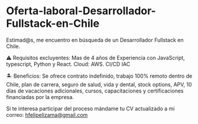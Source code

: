 # Oferta-laboral-Desarrollador-Fullstack-en-Chile

Estimad@s, me encuentro en búsqueda de un Desarrollador Fullstack en Chile.

⚠️ Requisitos excluyentes: 
Mas de 4 años de Experiencia con JavaScript, typescript, Python y React. 
Cloud: AWS. 
CI/CD
IAC

🏝️ Beneficios: 
Se ofrece contrato indefinido, trabajo 100% remoto dentro de Chile, plan de carrera, seguro de salud, vida y dental, stock options, APV, 10 días de vacaciones adicionales, cursos, capacitaciones y certificaciones financiadas por la empresa.

Si te interesa participar del proceso mándame tu CV actualizado a mi correo: hfelipelizama@gmail.com
